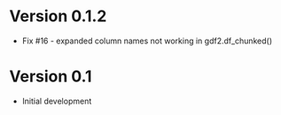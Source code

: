 # Version 0.1.2

- Fix #16 - expanded column names not working in gdf2.df_chunked()

# Version 0.1

- Initial development
